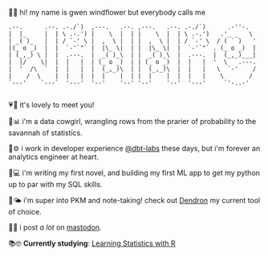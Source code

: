 👋🌻 hi! my name is gwen windflower but everybody calls me
```
.--.      .--. .-./`)  ,---.   .--. ,---.   .--. .-./`)      .-''-.   
|  |_     |  | \ .-.') |    \  |  | |    \  |  | \ .-.')   .'_ _   \  
| _( )_   |  | / `-' \ |  ,  \ |  | |  ,  \ |  | / `-' \  / ( ` )   ' 
|(_ o _)  |  |  `-'`"` |  |\_ \|  | |  |\_ \|  |  `-'`"` . (_ o _)  | 
| (_,_) \ |  |  .---.  |  _( )_\  | |  _( )_\  |  .---.  |  (_,_)___| 
|  |/    \|  |  |   |  | (_ o _)  | | (_ o _)  |  |   |  '  \   .---. 
|  '  /\  `  |  |   |  |  (_,_)\  | |  (_,_)\  |  |   |   \  `-'    / 
|    /  \    |  |   |  |  |    |  | |  |    |  |  |   |    \       /  
`---'    `---`  '---'  '--'    '--' '--'    '--'  '---'     `'-..-'   
                                                                      
```
💗🤗 it's lovely to meet you!

🤠📊 i'm a data cowgirl, wrangling rows from the prarier of probability to the savannah of statistics.

🍊⚙️ i work in developer experience [@dbt-labs](https://github.com/dbt-labs) these days, but i'm forever an analytics engineer at heart.

📝💻 i'm writing my first novel, and building my first ML app to get my python up to par with my SQL skills.

🌱🌤️ i'm super into PKM and note-taking! check out [Dendron](https://github.com/dendronhq/dendron) my current tool of choice.

🎤🦣 i post *a lot* on [mastodon](https://sunny.garden/@winnie).

📚🤓 **Currently studying**: [Learning Statistics with R](https://learningstatisticswithr.com/)
